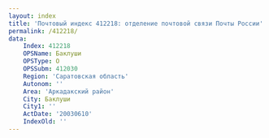 ```yaml
---
layout: index
title: 'Почтовый индекс 412218: отделение почтовой связи Почты России'
permalink: /412218/
data:
    Index: 412218
    OPSName: Баклуши
    OPSType: О
    OPSSubm: 412030
    Region: 'Саратовская область'
    Autonom: ''
    Area: 'Аркадакский район'
    City: Баклуши
    City1: ''
    ActDate: '20030610'
    IndexOld: ''
---
```

